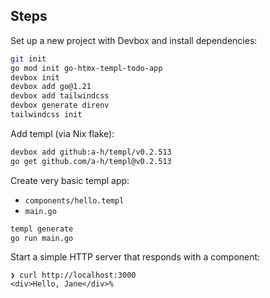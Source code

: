 

## Steps

Set up a new project with Devbox and install dependencies:

```bash
git init
go mod init go-htmx-templ-todo-app
devbox init
devbox add go@1.21
devbox add tailwindcss
devbox generate direnv
tailwindcss init
```

Add templ (via Nix flake):

```bash
devbox add github:a-h/templ/v0.2.513
go get github.com/a-h/templ@v0.2.513
```

Create very basic templ app:

* `components/hello.templ`
* `main.go`

```bash
templ generate
go run main.go
```

Start a simple HTTP server that responds with a component:

```
❯ curl http://localhost:3000
<div>Hello, Jane</div>%
```